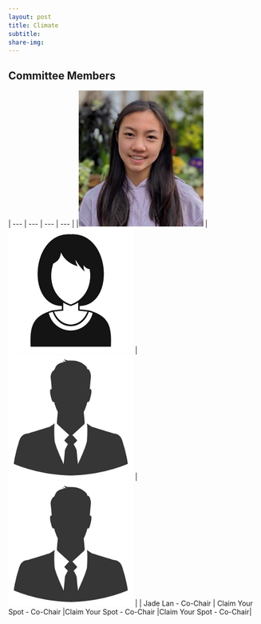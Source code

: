 ```yaml
---
layout: post
title: Climate
subtitle: 
share-img:
---
```


## Committee Members

| --- | --- | --- | --- |
|<img src="https://raw.githubusercontent.com/LastMileNow/lastmilenow.github.io/main/assets/img/JadeLan.jpg" alt="" width=250 /> | <img src="https://raw.githubusercontent.com/LastMileNow/lastmilenow.github.io/main/assets/img/female_headshot.jpg" alt="" width=250 /> | <img src="https://raw.githubusercontent.com/LastMileNow/lastmilenow.github.io/main/assets/img/male_headshot.jpg" alt="" width=250 /> | <img src="https://raw.githubusercontent.com/LastMileNow/lastmilenow.github.io/main/assets/img/male_headshot.jpg" alt="Jade" width=250 />  |
| Jade Lan - Co-Chair | Claim Your Spot - Co-Chair |Claim Your Spot - Co-Chair |Claim Your Spot - Co-Chair|